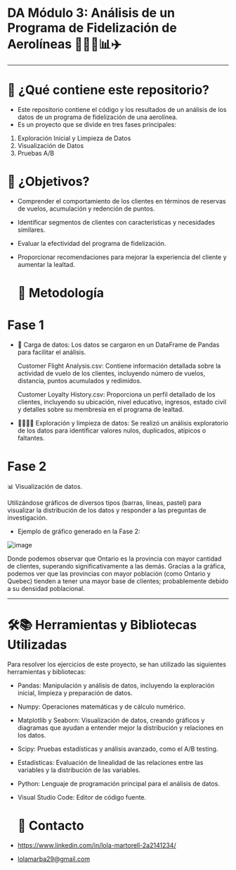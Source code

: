 # DA Módulo 3: Análisis de un Programa de Fidelización de Aerolíneas 👩🏻‍💻📊✈️
-------------------------------------

  # 🔎 ¿Qué contiene este repositorio?
  
- Este repositorio contiene el código y los resultados de un análisis de los datos de un programa de fidelización de una aerolínea.
- Es un proyecto que se divide en tres fases principales:

1. Exploración Inicial y Limpieza de Datos
2. Visualización de Datos
3. Pruebas A/B 


  # 📝 ¿Objetivos? 

- Comprender el comportamiento de los clientes en términos de reservas de vuelos, acumulación y redención de puntos.
- Identificar segmentos de clientes con características y necesidades similares.
- Evaluar la efectividad del programa de fidelización.
- Proporcionar recomendaciones para mejorar la experiencia del cliente y aumentar la lealtad.


   # 🧮 Metodología

# Fase 1

- 🔋 Carga de datos: Los datos se cargaron en un DataFrame de Pandas para facilitar el análisis.

  Customer Flight Analysis.csv: Contiene información detallada sobre la actividad de vuelo de los clientes, incluyendo número de vuelos, distancia, puntos acumulados y redimidos.

  Customer Loyalty History.csv: Proporciona un perfil detallado de los clientes, incluyendo su ubicación, nivel educativo, ingresos, estado civil y detalles sobre su membresía en el programa de lealtad.

- 🕵🏻‍♀️🧹 Exploración y limpieza de datos: Se realizó un análisis exploratorio de los datos para identificar valores nulos, duplicados, atípicos o faltantes.

# Fase 2

📊 Visualización de datos.

Utilizándose gráficos de diversos tipos (barras, líneas, pastel) para visualizar la distribución de los datos y responder a las preguntas de investigación.

- Ejemplo de gráfico generado en la Fase 2:

![image](https://github.com/user-attachments/assets/f0975910-bfa0-464c-8ff7-eaac7295d31e)


Donde podemos observar que Ontario es la provincia con mayor cantidad de clientes, superando significativamente a las demás. 
Gracias a la gráfica, podemos ver que las provincias con mayor población (como Ontario y Quebec) tienden a tener una mayor base de clientes; probablemente debido a su densidad poblacional. 

------------------------------------------
  
  # 🛠️📚 Herramientas y Bibliotecas Utilizadas

Para resolver los ejercicios de este proyecto, se han utilizado las siguientes herramientas y bibliotecas:

- Pandas: Manipulación y análisis de datos, incluyendo la exploración inicial, limpieza y preparación de datos.
- Numpy: Operaciones matemáticas y de cálculo numérico.
- Matplotlib y Seaborn: Visualización de datos, creando gráficos y diagramas que ayudan a entender mejor la distribución y relaciones en los datos.
- Scipy: Pruebas estadísticas y análisis avanzado, como el A/B testing.
- Estadísticas: Evaluación de linealidad de las relaciones entre las variables y la distribución de las variables.
- Python: Lenguaje de programación principal para el análisis de datos.
- Visual Studio Code: Editor de código fuente.


  # 📩 Contacto
- https://www.linkedin.com/in/lola-martorell-2a2141234/
- lolamarba29@gmail.com

